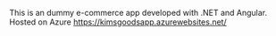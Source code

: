 This is an dummy e-commerce app developed with .NET and Angular. Hosted on Azure
https://kimsgoodsapp.azurewebsites.net/
